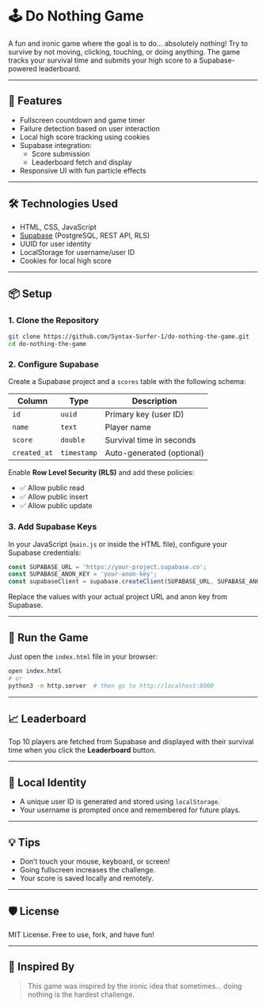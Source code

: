 # 🕹️ Do Nothing Game

A fun and ironic game where the goal is to do... absolutely nothing! Try to survive by not moving, clicking, touching, or doing anything. The game tracks your survival time and submits your high score to a Supabase-powered leaderboard.

---

## 🚀 Features

- Fullscreen countdown and game timer
- Failure detection based on user interaction
- Local high score tracking using cookies
- Supabase integration:
  - Score submission
  - Leaderboard fetch and display
- Responsive UI with fun particle effects

---

## 🛠️ Technologies Used

- HTML, CSS, JavaScript
- [Supabase](https://supabase.com/) (PostgreSQL, REST API, RLS)
- UUID for user identity
- LocalStorage for username/user ID
- Cookies for local high score

---

## 📦 Setup

### 1. Clone the Repository

```bash
git clone https://github.com/Syntax-Surfer-1/do-nothing-the-game.git
cd do-nothing-the-game
````

### 2. Configure Supabase

Create a Supabase project and a `scores` table with the following schema:

| Column       | Type        | Description               |
| ------------ | ----------- | ------------------------- |
| `id`         | `uuid`      | Primary key (user ID)     |
| `name`       | `text`      | Player name               |
| `score`      | `double`    | Survival time in seconds  |
| `created_at` | `timestamp` | Auto-generated (optional) |

Enable **Row Level Security (RLS)** and add these policies:

* ✅ Allow public read
* ✅ Allow public insert
* ✅ Allow public update

### 3. Add Supabase Keys

In your JavaScript (`main.js` or inside the HTML file), configure your Supabase credentials:

```js
const SUPABASE_URL = 'https://your-project.supabase.co';
const SUPABASE_ANON_KEY = 'your-anon-key';
const supabaseClient = supabase.createClient(SUPABASE_URL, SUPABASE_ANON_KEY);
```

Replace the values with your actual project URL and anon key from Supabase.

---

## 🧪 Run the Game

Just open the `index.html` file in your browser:

```bash
open index.html
# or
python3 -m http.server  # then go to http://localhost:8000
```

---

## 📈 Leaderboard

Top 10 players are fetched from Supabase and displayed with their survival time when you click the **Leaderboard** button.

---

## 👤 Local Identity

* A unique user ID is generated and stored using `localStorage`.
* Your username is prompted once and remembered for future plays.

---

## 💡 Tips

* Don’t touch your mouse, keyboard, or screen!
* Going fullscreen increases the challenge.
* Your score is saved locally and remotely.

---

## 🛡️ License

MIT License. Free to use, fork, and have fun!

---

## 🧠 Inspired By

> This game was inspired by the ironic idea that sometimes… doing nothing is the hardest challenge.
